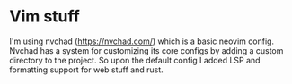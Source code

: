 # Vim stuff

I'm using nvchad (https://nvchad.com/) which is a basic neovim config. Nvchad has a system for customizing its core configs by adding a custom directory to the project. So upon the default config I added LSP and formatting support for web stuff and rust.

